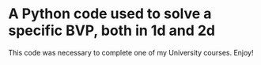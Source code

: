 # A Python code used to solve a specific BVP, both in 1d and 2d

This code was necessary to complete one of my University courses. Enjoy!

